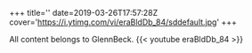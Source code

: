 +++
title=''
date=2019-03-26T17:57:28Z
cover='https://i.ytimg.com/vi/eraBldDb_84/sddefault.jpg'
+++

All content belongs to GlennBeck.
{{< youtube eraBldDb_84 >}}
